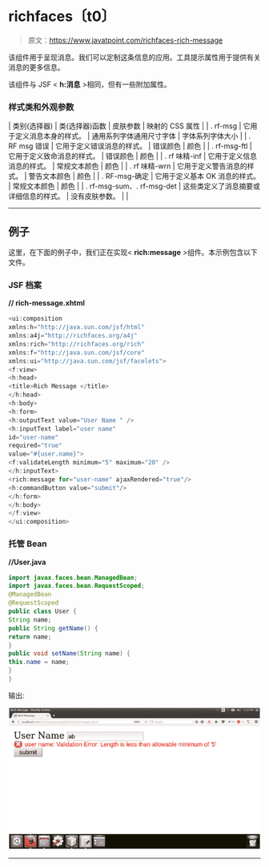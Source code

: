 # richfaces〔t0〕

> 原文：<https://www.javatpoint.com/richfaces-rich-message>

该组件用于呈现消息。我们可以定制这条信息的应用。工具提示属性用于提供有关消息的更多信息。

该组件与 JSF < **h:消息** >相同，但有一些附加属性。

### 样式类和外观参数

| 类别(选择器) | 类(选择器)函数 | 皮肤参数 | 映射的 CSS 属性 |
| . rf-msg | 它用于定义消息本身的样式。 | 通用系列字体通用尺寸字体 | 字体系列字体大小 |
| . RF msg 错误 | 它用于定义错误消息的样式。 | 错误颜色 | 颜色 |
| . rf-msg-ftl | 它用于定义致命消息的样式。 | 错误颜色 | 颜色 |
| . rf 味精-inf | 它用于定义信息消息的样式。 | 常规文本颜色 | 颜色 |
| . rf 味精-wrn | 它用于定义警告消息的样式。 | 警告文本颜色 | 颜色 |
| . RF-msg-确定 | 它用于定义基本 OK 消息的样式。 | 常规文本颜色 | 颜色 |
| . rf-msg-sum、. rf-msg-det | 这些类定义了消息摘要或详细信息的样式。 | 没有皮肤参数。 |  |

* * *

## 例子

这里，在下面的例子中，我们正在实现< **rich:message** >组件。本示例包含以下文件。

### JSF 档案

**// rich-message.xhtml**

```java
<ui:composition 
xmlns:h="http://java.sun.com/jsf/html"
xmlns:a4j="http://richfaces.org/a4j"
xmlns:rich="http://richfaces.org/rich"
xmlns:f="http://java.sun.com/jsf/core"
xmlns:ui="http://java.sun.com/jsf/facelets">
<f:view>
<h:head>
<title>Rich Message </title>
</h:head>
<h:body>
<h:form>
<h:outputText value="User Name " />
<h:inputText label="user name"
id="user-name"
required="true"
value="#{user.name}">
<f:validateLength minimum="5" maximum="20" />
</h:inputText>
<rich:message for="user-name" ajaxRendered="true"/>
<h:commandButton value="submit"/>
</h:form>
</h:body>
</f:view>
</ui:composition>

```

### 托管 Bean

**//User.java**

```java
import javax.faces.bean.ManagedBean;
import javax.faces.bean.RequestScoped;
@ManagedBean
@RequestScoped
public class User {
String name;
public String getName() {
return name;
}
public void setName(String name) {
this.name = name;
}
}

```

输出:

![RichFaces Message 1](img/3dc6a59ed0c7a5ff924aa3b414a28af8.png)

* * *